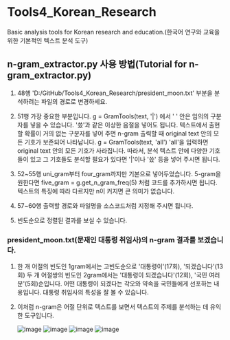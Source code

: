 # Tools4_Korean_Research
 Basic analysis tools for Korean research and education.(한국어 연구와 교육을 위한 기본적인 텍스트 분석 도구)
 
## n-gram_extractor.py 사용 방법(Tutorial for n-gram_extractor.py)

1. 48행 'D:/GitHub/Tools4_Korean_Research/president_moon.txt' 부분을 분석하려는 파일의 경로로 변경하세요.
 
2. 51행 가장 중요한 부분입니다. g = GramTools(text, '|') 에서 ' ' 안은 임의의 구분자를 넣을 수 있습니다. 
   '씄'과 같은 이상한 음절을 넣어도 됩니다.
   텍스트에서 출현할 확률이 거의 없는 구분자를 넣어 주면 n-gram 출력할 때 original text 안의 모든 기호가 보존되어 나타납니다.
   g = GramTools(text, 'all') 'all'을 입력하면 original text 안의 모든 기호가 사라집니다.
   따라서, 분석 텍스트 안에 다양한 기호들이 있고 그 기호들도 분석할 필요가 있다면 '|'이나 '씄' 등을 넣어 주시면 됩니다.
   
3. 52~55행 uni_gram부터 four_gram까지만 기본으로 넣어두었습니다. 5-gram을 원한다면 five_gram = g.get_n_gram_freq(5) 처럼 코드를 추가하시면 됩니다.
   텍스트의 특징에 따라 다르지만 n이 커지면 큰 의미가 없습니다.

4. 57~60행 출력할 경로와 파일명을 소스코드처럼 지정해 주시면 됩니다.
5. 빈도순으로 정렬된 결과를 보실 수 있습니다. 

### president_moon.txt(문재인 대통령 취임사)의 n-gram 결과를 보겠습니다.

1. 한 개 어절의 빈도인 1gram에서는 고빈도순으로 '대통령이'(17회), '되겠습니다'(13회) 
   두 개 어절쌍의 빈도인 2gram에서는 '대통령이 되겠습니다'(12회), '국민 여러분'(5회)순입니다.
   어떤 대통령이 되겠다는 각오와 약속을 국민들에게 선포하는 내용입니다. 대통령 취임사의 특성을 잘 볼 수 있습니다.

2. 이처럼 n-gram은 어절 단위로 텍스트를 보면서 텍스트의 주제를 분석하는 데 유익한 도구입니다.

   ![image](https://user-images.githubusercontent.com/62131328/113483000-c770c980-94d3-11eb-9b3f-ec94cb697223.png)
   ![image](https://user-images.githubusercontent.com/62131328/113483022-f2f3b400-94d3-11eb-9676-98455241b607.png)
   ![image](https://user-images.githubusercontent.com/62131328/113483046-1159af80-94d4-11eb-8ad4-9a09a595edb6.png)
   ![image](https://user-images.githubusercontent.com/62131328/113483059-21718f00-94d4-11eb-8210-c0dd32d9e947.png)
